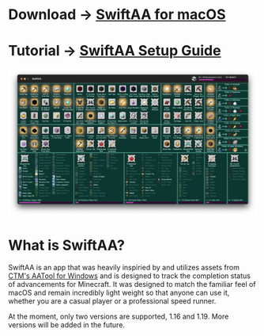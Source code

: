 # Download → [SwiftAA for macOS](https://github.com/Kihron/SwiftAA/releases/latest/)
# Tutorial → [SwiftAA Setup Guide](https://youtu.be/rrWwdvWQdVU)

![](Info/main.png)

# What is SwiftAA?
SwiftAA is an app that was heavily inspiried by and utilizes assets from [CTM's AATool for Windows](https://github.com/DarwinBaker/AATool) and is designed to track the completion status
of advancements for Minecraft. It was designed to match the familiar feel of macOS and remain incredibly light weight so that anyone can use it, whether
you are a casual player or a professional speed runner. 

At the moment, only two versions are supported, 1.16 and 1.19. More versions will be added in the future.

